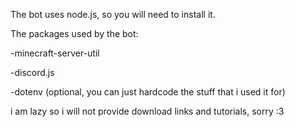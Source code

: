 The bot uses node.js, so you will need to install it.

The packages used by the bot:

  -minecraft-server-util

  -discord.js

  -dotenv (optional, you can just hardcode the stuff that i used it for)

i am lazy so i will not provide download links and tutorials, sorry :3
